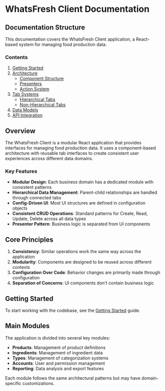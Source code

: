 # WhatsFresh Client Documentation

## Documentation Structure

This documentation covers the WhatsFresh Client application, a React-based system for managing food production data.

### Contents

1. [Getting Started](getting-started.md)
2. [Architecture](architecture/README.md)
   - [Component Structure](architecture/components.md)
   - [Presenters](architecture/presenters.md)
   - [Action System](architecture/actions.md)
3. [Tab Systems](tab-systems/README.md)
   - [Hierarchical Tabs](tab-systems/hier-tabs.md)
   - [Non-Hierarchical Tabs](tab-systems/just-tabs.md)
4. [Data Models](models/README.md)
5. [API Integration](api/README.md)

## Overview

The WhatsFresh Client is a modular React application that provides interfaces for managing food production data. It uses a component-based architecture with reusable tab interfaces to create consistent user experiences across different data domains.

### Key Features

- **Modular Design**: Each business domain has a dedicated module with consistent patterns
- **Hierarchical Data Management**: Parent-child relationships are handled through connected tabs
- **Config-Driven UI**: Most UI structures are defined in configuration objects
- **Consistent CRUD Operations**: Standard patterns for Create, Read, Update, Delete across all data types
- **Presenter Pattern**: Business logic is separated from UI components

## Core Principles

1. **Consistency**: Similar operations work the same way across the application
2. **Modularity**: Components are designed to be reused across different contexts
3. **Configuration Over Code**: Behavior changes are primarily made through configuration
4. **Separation of Concerns**: UI components don't contain business logic

## Getting Started

To start working with the codebase, see the [Getting Started](getting-started.md) guide.

## Main Modules

The application is divided into several key modules:

- **Products**: Management of product definitions
- **Ingredients**: Management of ingredient data
- **Types**: Management of categorization systems
- **Accounts**: User and permission management
- **Reporting**: Data analysis and export features

Each module follows the same architectural patterns but may have domain-specific customizations.
